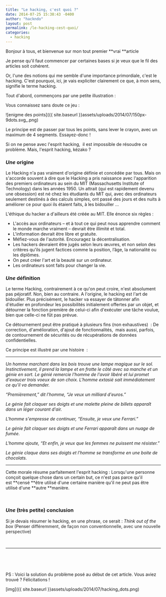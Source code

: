 ```yaml
---
title: "Le hacking, c'est quoi ?"
date: 2014-07-25 15:38:43 -0400
author: "hackndo"
layout: post
permalink: /le-hacking-cest-quoi/
categories:
  - hacking
---
```


Bonjour à tous, et bienvenue sur mon tout premier **vrai **article

Je pense qu'il faut commencer par certaines bases si je veux que le fil des articles soit cohérent.

Or, l'une des notions qui me semble d'une importance primordiale, c'est le hacking. C'est pourquoi, ici, je vais expliciter clairement ce que, à mon sens, signifie le terme hacking.

Tout d'abord, commençons par une petite illustration :

Vous connaissez sans doute ce jeu :

![enigme des points]({{ site.baseurl }}assets/uploads/2014/07/150px-9dots.svg_.png)


Le principe est de passer par tous les points, sans lever le crayon, avec un maximum de 4 segments. Essayez-donc !

Si on ne pense avec l'esprit hacking,  il est impossible de résoudre ce problème. Mais, l'esprit hacking, kézako ?

### _Une_ origine

Le Hacking n'a pas vraiment d'origine définie et concédée par tous. Mais on s'accorde souvent à dire que le Hacking a pris naissance avec l'apparition des premiers ordinateurs au sein du MIT (Massachusetts Institute of Technology) dans les années 1950. Un attrait (qui est rapidement devenu une obsession) est né chez les étudiants du MIT qui, avec des ordinateurs seulement destinés à des calculs simples, ont passé des jours et des nuits à améliorer ce pour quoi ils étaient faits, à les bidouiller &#8230;

L'éthique du hacker a d'ailleurs été créée au MIT. Elle énonce six règles :

  * L'accès aux ordinateurs &#8211; et à tout ce qui peut nous apprendre comment le monde marche vraiment &#8211; devrait être illimité et total.
  * L'information devrait être libre et gratuite.
  * Méfiez-vous de l'autorité. Encouragez la décentralisation.
  * Les hackers devraient être jugés selon leurs œuvres, et non selon des critères qu'ils jugent factices comme la position, l’âge, la nationalité ou les diplômes.
  * On peut créer l'art et la beauté sur un ordinateur.
  * Les ordinateurs sont faits pour changer la vie.

### _Une_ définition

Le terme Hacking, contrairement à ce qu'on peut croire, n'est absolument pas péjoratif. Non, bien au contraire. A l'origine, le hacking est l'art de bidouiller. Plus précisément, le hacker va essayer de tâtonner afin d'étudier en profondeur les possibilités initialement offertes par un objet, et détourner la fonction première de celui-ci afin d'exécuter une tâche voulue, bien que celle-ci ne fût pas prévue.

Ce détournement peut être pratiqué à plusieurs fins (non exhaustives)  : De correction, d'amélioration, d'ajout de fonctionnalités,  mais aussi, parfois, de contournement de sécurités ou de récupérations de données confidentielles.

Ce principe est illustré par une histoire  :

* * *

_Un homme marchant dans les bois trouve une lampe magique sur le sol. Instinctivement, il prend la lampe et en frotte le côté avec sa manche et un génie en sort. Le génié remercie l'homme de l'avoir libéré et lui promet d'exaucer trois voeux de son choix. L'homme extasié sait immédiatement ce qu'il va demander._

_&#8220;Premièrement,&#8221; dit l'homme, &#8220;Je veux un milliard d'euros.&#8221;_
  
_Le génie fait claquer ses doigts et une malette pleine de billets apparaît dans un léger courant d'air._
  
_L'homme s'empresse de continuer, &#8220;Ensuite, je veux une Ferrari.&#8221;_
  
_Le génie fait claquer ses doigts et une Ferrari apparaît dans un nuage de fumée._
  
_L'homme ajoute, &#8220;Et enfin, je veux que les femmes ne puissent me résister.&#8221;_
  
_Le génie claque dans ses doigts et l'homme se transforme en une boite de chocolats._

* * *

Cette morale résume parfaitement l'esprit hacking : Lorsqu'une personne conçoit quelque chose dans un certain but, ce n'est pas parce qu'il est **censé **être utilisé d'une certaine manière qu'il ne peut pas être utilisé d'une **autre **manière.

&nbsp;

### _Une_ (très petite) conclusion

Si je devais résumer le hacking, en une phrase, ce serait : _Think out of the box_ (Penser <span style="color: #252525;">différemment, de façon non conventionnelle, avec une nouvelle perspective)</span>

&nbsp;

* * *

&nbsp;

&nbsp;

PS : Voici la solution du problème posé au début de cet article. Vous aviez trouvé ? Félicitations !

[img]({{ site.baseurl }}assets/uploads/2014/07/hacking_dots.png)